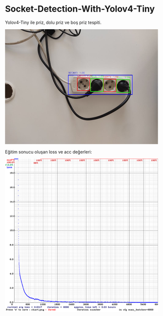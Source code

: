 # Socket-Detection-With-Yolov4-Tiny
Yolov4-Tiny ile priz, dolu priz ve boş priz tespiti.

![GitHub Logo](https://github.com/emirselver/Socket-Detection-With-Yolov4-Tiny/blob/main/yolov4-tiny/test/output/(result)%20test_img.jpg)

Eğitim sonucu oluşan loss ve acc değerleri:

![GitHub Logo](https://github.com/emirselver/Socket-Detection-With-Yolov4-Tiny/blob/main/graphics/6000_iteration.png)
